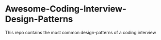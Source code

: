 # Awesome-Coding-Interview-Design-Patterns
This repo contains the most common design-patterns of a coding interview
